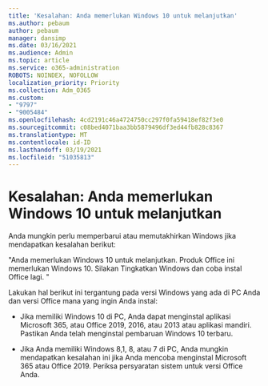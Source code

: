 ```yaml
---
title: 'Kesalahan: Anda memerlukan Windows 10 untuk melanjutkan'
ms.author: pebaum
author: pebaum
manager: dansimp
ms.date: 03/16/2021
ms.audience: Admin
ms.topic: article
ms.service: o365-administration
ROBOTS: NOINDEX, NOFOLLOW
localization_priority: Priority
ms.collection: Adm_O365
ms.custom:
- "9797"
- "9005484"
ms.openlocfilehash: 4cd2191c46a4724750cc297f0fa59418ef82f3e0
ms.sourcegitcommit: c08bed4071baa3bb5879496df3ed44fb828c8367
ms.translationtype: MT
ms.contentlocale: id-ID
ms.lasthandoff: 03/19/2021
ms.locfileid: "51035813"
---
```

# <a name="error-you-need-windows-10-to-continue"></a>Kesalahan: Anda memerlukan Windows 10 untuk melanjutkan

Anda mungkin perlu memperbarui atau memutakhirkan Windows jika mendapatkan kesalahan berikut:

"Anda memerlukan Windows 10 untuk melanjutkan. Produk Office ini memerlukan Windows 10. Silakan Tingkatkan Windows dan coba instal Office lagi. "

Lakukan hal berikut ini tergantung pada versi Windows yang ada di PC Anda dan versi Office mana yang ingin Anda instal:

- Jika memiliki Windows 10 di PC, Anda dapat menginstal aplikasi Microsoft 365, atau Office 2019, 2016, atau 2013 atau aplikasi mandiri. Pastikan Anda telah menginstal pembaruan Windows 10 terbaru.

- Jika Anda memiliki Windows 8,1, 8, atau 7 di PC, Anda mungkin mendapatkan kesalahan ini jika Anda mencoba menginstal Microsoft 365 atau Office 2019. Periksa persyaratan sistem untuk versi Office Anda.